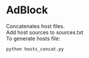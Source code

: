 AdBlock
=======
Concatenates host files.  
Add host sources to sources.txt  
To generate hosts file:  
```bash
python hosts_concat.py
```
